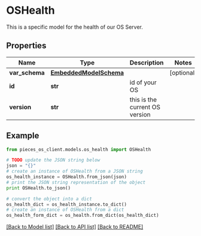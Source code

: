 # OSHealth

This is a specific model for the health of our OS Server.

## Properties

Name | Type | Description | Notes
------------ | ------------- | ------------- | -------------
**var_schema** | [**EmbeddedModelSchema**](EmbeddedModelSchema) |  | [optional] 
**id** | **str** | id of your OS | 
**version** | **str** | this is the current OS version | 

## Example

```python
from pieces_os_client.models.os_health import OSHealth

# TODO update the JSON string below
json = "{}"
# create an instance of OSHealth from a JSON string
os_health_instance = OSHealth.from_json(json)
# print the JSON string representation of the object
print OSHealth.to_json()

# convert the object into a dict
os_health_dict = os_health_instance.to_dict()
# create an instance of OSHealth from a dict
os_health_form_dict = os_health.from_dict(os_health_dict)
```
[[Back to Model list]](../README#documentation-for-models) [[Back to API list]](../README#documentation-for-api-endpoints) [[Back to README]](../README)


